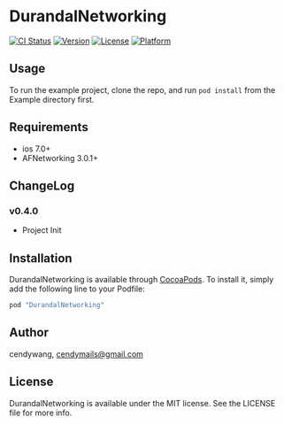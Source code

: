 # DurandalNetworking
[![CI Status](http://img.shields.io/travis/Eleme-IMF/DurandalNetworking.svg?style=flat)](https://travis-ci.org/Eleme-IMF/DurandalNetworking)
[![Version](https://img.shields.io/cocoapods/v/DurandalNetworking.svg?style=flat)](http://cocoapods.org/pods/DurandalNetworking)
[![License](https://img.shields.io/cocoapods/l/DurandalNetworking.svg?style=flat)](http://cocoapods.org/pods/DurandalNetworking)
[![Platform](https://img.shields.io/cocoapods/p/DurandalNetworking.svg?style=flat)](http://cocoapods.org/pods/DurandalNetworking)

## Usage

To run the example project, clone the repo, and run `pod install` from the Example directory first.

## Requirements
* ios 7.0+  
* AFNetworking 3.0.1+  
  
## ChangeLog
### v0.4.0
* Project Init

## Installation

DurandalNetworking is available through [CocoaPods](http://cocoapods.org). To install
it, simply add the following line to your Podfile:

```ruby
pod "DurandalNetworking"
```

## Author

cendywang, cendymails@gmail.com

## License

DurandalNetworking is available under the MIT license. See the LICENSE file for more info.

